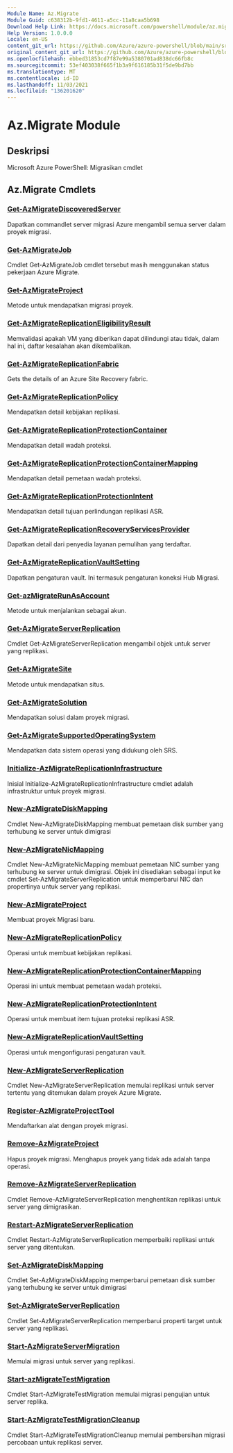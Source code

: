 ```yaml
---
Module Name: Az.Migrate
Module Guid: c638312b-9fd1-4611-a5cc-11a8caa5b698
Download Help Link: https://docs.microsoft.com/powershell/module/az.migrate
Help Version: 1.0.0.0
Locale: en-US
content_git_url: https://github.com/Azure/azure-powershell/blob/main/src/Migrate/help/Az.Migrate.md
original_content_git_url: https://github.com/Azure/azure-powershell/blob/main/src/Migrate/help/Az.Migrate.md
ms.openlocfilehash: ebbed31853cd7f87e99a5380701ad838dc66fb8c
ms.sourcegitcommit: 53ef403038f665f1b3a9f616185b31f5de9bd7bb
ms.translationtype: MT
ms.contentlocale: id-ID
ms.lasthandoff: 11/03/2021
ms.locfileid: "136201620"
---
```

# Az.Migrate Module
## Deskripsi
Microsoft Azure PowerShell: Migrasikan cmdlet

## Az.Migrate Cmdlets
### [Get-AzMigrateDiscoveredServer](Get-AzMigrateDiscoveredServer.md)
Dapatkan commandlet server migrasi Azure mengambil semua server dalam proyek migrasi.

### [Get-AzMigrateJob](Get-AzMigrateJob.md)
Cmdlet Get-AzMigrateJob cmdlet tersebut masih menggunakan status pekerjaan Azure Migrate.

### [Get-AzMigrateProject](Get-AzMigrateProject.md)
Metode untuk mendapatkan migrasi proyek.

### [Get-AzMigrateReplicationEligibilityResult](Get-AzMigrateReplicationEligibilityResult.md)
Memvalidasi apakah VM yang diberikan dapat dilindungi atau tidak, dalam hal ini, daftar kesalahan akan dikembalikan.

### [Get-AzMigrateReplicationFabric](Get-AzMigrateReplicationFabric.md)
Gets the details of an Azure Site Recovery fabric.

### [Get-AzMigrateReplicationPolicy](Get-AzMigrateReplicationPolicy.md)
Mendapatkan detail kebijakan replikasi.

### [Get-AzMigrateReplicationProtectionContainer](Get-AzMigrateReplicationProtectionContainer.md)
Mendapatkan detail wadah proteksi.

### [Get-AzMigrateReplicationProtectionContainerMapping](Get-AzMigrateReplicationProtectionContainerMapping.md)
Mendapatkan detail pemetaan wadah proteksi.

### [Get-AzMigrateReplicationProtectionIntent](Get-AzMigrateReplicationProtectionIntent.md)
Mendapatkan detail tujuan perlindungan replikasi ASR.

### [Get-AzMigrateReplicationRecoveryServicesProvider](Get-AzMigrateReplicationRecoveryServicesProvider.md)
Dapatkan detail dari penyedia layanan pemulihan yang terdaftar.

### [Get-AzMigrateReplicationVaultSetting](Get-AzMigrateReplicationVaultSetting.md)
Dapatkan pengaturan vault.
Ini termasuk pengaturan koneksi Hub Migrasi.

### [Get-azMigrateRunAsAccount](Get-AzMigrateRunAsAccount.md)
Metode untuk menjalankan sebagai akun.

### [Get-AzMigrateServerReplication](Get-AzMigrateServerReplication.md)
Cmdlet Get-AzMigrateServerReplication mengambil objek untuk server yang replikasi.

### [Get-AzMigrateSite](Get-AzMigrateSite.md)
Metode untuk mendapatkan situs.

### [Get-AzMigrateSolution](Get-AzMigrateSolution.md)
Mendapatkan solusi dalam proyek migrasi.

### [Get-AzMigrateSupportedOperatingSystem](Get-AzMigrateSupportedOperatingSystem.md)
Mendapatkan data sistem operasi yang didukung oleh SRS.

### [Initialize-AzMigrateReplicationInfrastructure](Initialize-AzMigrateReplicationInfrastructure.md)
Inisial Initialize-AzMigrateReplicationInfrastructure cmdlet adalah infrastruktur untuk proyek migrasi.

### [New-AzMigrateDiskMapping](New-AzMigrateDiskMapping.md)
Cmdlet New-AzMigrateDiskMapping membuat pemetaan disk sumber yang terhubung ke server untuk dimigrasi

### [New-AzMigrateNicMapping](New-AzMigrateNicMapping.md)
Cmdlet New-AzMigrateNicMapping membuat pemetaan NIC sumber yang terhubung ke server untuk dimigrasi.
Objek ini disediakan sebagai input ke cmdlet Set-AzMigrateServerReplication untuk memperbarui NIC dan propertinya untuk server yang replikasi.

### [New-AzMigrateProject](New-AzMigrateProject.md)
Membuat proyek Migrasi baru.

### [New-AzMigrateReplicationPolicy](New-AzMigrateReplicationPolicy.md)
Operasi untuk membuat kebijakan replikasi.

### [New-AzMigrateReplicationProtectionContainerMapping](New-AzMigrateReplicationProtectionContainerMapping.md)
Operasi ini untuk membuat pemetaan wadah proteksi.

### [New-AzMigrateReplicationProtectionIntent](New-AzMigrateReplicationProtectionIntent.md)
Operasi untuk membuat item tujuan proteksi replikasi ASR.

### [New-AzMigrateReplicationVaultSetting](New-AzMigrateReplicationVaultSetting.md)
Operasi untuk mengonfigurasi pengaturan vault.

### [New-AzMigrateServerReplication](New-AzMigrateServerReplication.md)
Cmdlet New-AzMigrateServerReplication memulai replikasi untuk server tertentu yang ditemukan dalam proyek Azure Migrate.

### [Register-AzMigrateProjectTool](Register-AzMigrateProjectTool.md)
Mendaftarkan alat dengan proyek migrasi.

### [Remove-AzMigrateProject](Remove-AzMigrateProject.md)
Hapus proyek migrasi.
Menghapus proyek yang tidak ada adalah tanpa operasi.

### [Remove-AzMigrateServerReplication](Remove-AzMigrateServerReplication.md)
Cmdlet Remove-AzMigrateServerReplication menghentikan replikasi untuk server yang dimigrasikan.

### [Restart-AzMigrateServerReplication](Restart-AzMigrateServerReplication.md)
Cmdlet Restart-AzMigrateServerReplication memperbaiki replikasi untuk server yang ditentukan.

### [Set-AzMigrateDiskMapping](Set-AzMigrateDiskMapping.md)
Cmdlet Set-AzMigrateDiskMapping memperbarui pemetaan disk sumber yang terhubung ke server untuk dimigrasi

### [Set-AzMigrateServerReplication](Set-AzMigrateServerReplication.md)
Cmdlet Set-AzMigrateServerReplication memperbarui properti target untuk server yang replikasi.

### [Start-AzMigrateServerMigration](Start-AzMigrateServerMigration.md)
Memulai migrasi untuk server yang replikasi.

### [Start-azMigrateTestMigration](Start-AzMigrateTestMigration.md)
Cmdlet Start-AzMigrateTestMigration memulai migrasi pengujian untuk server replika.

### [Start-AzMigrateTestMigrationCleanup](Start-AzMigrateTestMigrationCleanup.md)
Cmdlet Start-AzMigrateTestMigrationCleanup memulai pembersihan migrasi percobaan untuk replikasi server.

